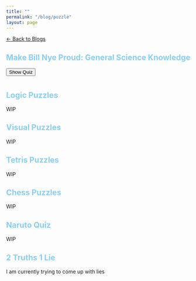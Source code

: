 ```yaml
---
title: ""
permalink: "/blog/puzzle"
layout: page
---
```


[← Back to Blogs](/blog)

## <span style="color: #89CFF0;">Make Bill Nye Proud: General Science Knowledge</span>

<button id="quiz-toggle-button" onclick="toggleQuizPopup()">Show Quiz</button>

<div id="quiz-popup" style="display: none;">
  <div class="quiz-container">
    <h2>General Science Knowledge Quiz</h2>
    <p>Select the correct answers by clicking on the options. You can start the quiz by pressing "Show Quiz"!</p>
    <div id="science-quiz">
      <!-- The quiz questions will be dynamically added here -->
    </div>
  </div>
</div>

<script>
  let quizPopupVisible = false;

  function toggleQuizPopup() {
    const quizPopup = document.getElementById("quiz-popup");
    const quizToggleButton = document.getElementById("quiz-toggle-button");

    quizPopupVisible = !quizPopupVisible;
    if (quizPopupVisible) {
      quizPopup.style.display = "flex";
      quizToggleButton.textContent = "Close Quiz";
    } else {
      quizPopup.style.display = "none";
      quizToggleButton.textContent = "Show Quiz";
    }
  }

  // Fetch the quiz data and create the questions
  fetch('https://opentdb.com/api.php?amount=5&category=17&difficulty=hard')
    .then(response => response.json())
    .then(data => {
      const questions = data.results;

      questions.forEach((question, index) => {
        const options = [...question.incorrect_answers, question.correct_answer];
        options.sort(() => Math.random() - 0.5); // Shuffle the options

        // Create a container for each question
        const questionContainer = document.createElement('div');
        questionContainer.classList.add('quiz-question');
        questionContainer.innerHTML = `
          <p>${question.question}</p>
          <ul class="quiz-options">
            ${options.map((option, optionIndex) => `
              <li data-correct="${option === question.correct_answer ? 'true' : 'false'}">${option}</li>
            `).join('')}
          </ul>
          <p class="quiz-feedback"></p>
        `;

        // Attach click event to options for this question only
        const optionElements = questionContainer.querySelectorAll('.quiz-options li');
        optionElements.forEach(option => {
          option.addEventListener('click', function() {
            const correct = this.getAttribute('data-correct') === 'true';
            const feedback = this.parentElement.nextElementSibling;
            feedback.textContent = correct ? 'Correct!' : 'Incorrect!';
            feedback.style.color = correct ? 'green' : 'red';

            optionElements.forEach(elem => {
              elem.style.pointerEvents = 'none'; // Disable further clicks
              if (elem.getAttribute('data-correct') === 'true') {
                elem.style.color = 'green';
              }
            });
          });
        });

        // Append the question container to the quiz pop-up container
        const quizContainer = document.getElementById('science-quiz');
        quizContainer.appendChild(questionContainer);
      });
    })
    .catch(error => {
      console.error('Error fetching quiz:', error);
    });
</script>

<style>
  button {
    margin-bottom: 10px;
  }
  .quiz-options li {
    cursor: pointer;
    list-style-type: none;
    padding: 5px;
    border: 1px solid #ccc;
    margin: 5px 0;
  }
  #quiz-popup {
    background-color: rgba(0, 0, 0, 0.5); 
    border-radius: 10px;
    padding: 20px;
    box-shadow: 0 0 10px rgba(0, 0, 0, 0.5); 
    max-width: 80%;
    overflow: auto;
  }
  .quiz-question {
    margin: 20px 0;
  }
  .quiz-feedback {
    margin-top: 10px;
  }
</style>

## <span style="color: #89CFF0;">Logic Puzzles</span>

WIP

## <span style="color: #89CFF0;">Visual Puzzles</span>

WIP

## <span style="color: #89CFF0;">Tetris Puzzles</span>

WIP

## <span style="color: #89CFF0;">Chess Puzzles</span>

WIP

## <span style="color: #89CFF0;">Naruto Quiz</span>

WIP

## <span style="color: #89CFF0;">2 Truths 1 Lie</span>

I am currently trying to come up with lies
